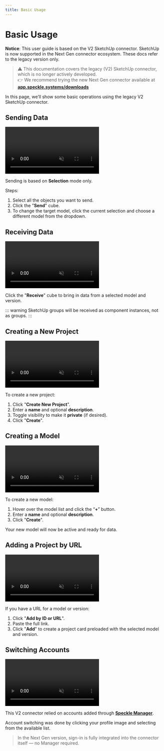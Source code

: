 ```yaml
---
title: Basic Usage
---
```


# Basic Usage

<div class="banner-ribbon">
  <span><b>Notice</b>: This user guide is based on the V2 SketchUp connector.</span>
  <span class="next-gen">SketchUp is now supported in the Next Gen connector ecosystem. These docs refer to the legacy version only.</span>
</div>

> ⚠️ This documentation covers the legacy (V2) SketchUp connector, which is no longer actively developed.  
> 👉 We recommend trying the new Next Gen connector available at [**app.speckle.systems/downloads**](https://app.speckle.systems/downloads)


In this page, we’ll show some basic operations using the legacy V2 SketchUp connector.

## Sending Data

<video autoplay muted loop>
  <source src="./img-sketchup/sending.mp4" type="video/mp4">
  Your browser does not support the video tag.
</video>

Sending is based on **Selection** mode only.

Steps:

1. Select all the objects you want to send.
2. Click the "**Send**" cube.
3. To change the target model, click the current selection and choose a different model from the dropdown.

## Receiving Data

<video autoplay muted loop>
  <source src="./img-sketchup/receiving.mp4" type="video/mp4">
  Your browser does not support the video tag.
</video>

Click the "**Receive**" cube to bring in data from a selected model and version.

::: warning
SketchUp groups will be received as component instances, not as groups.
:::

## Creating a New Project

<video autoplay muted loop>
  <source src="./img-sketchup/create-stream.mp4" type="video/mp4">
  Your browser does not support the video tag.
</video>

To create a new project:

1. Click "**Create New Project**".
2. Enter a **name** and optional **description**.
3. Toggle visibility to make it **private** (if desired).
4. Click "**Create**".

## Creating a Model

<video autoplay muted loop>
  <source src="./img-sketchup/create-branch.mp4" type="video/mp4">
  Your browser does not support the video tag.
</video>

To create a new model:

1. Hover over the model list and click the “**+**” button.
2. Enter a **name** and optional **description**.
3. Click "**Create**".

Your new model will now be active and ready for data.

## Adding a Project by URL

<video autoplay muted loop>
  <source src="./img-sketchup/add-by-id.mp4" type="video/mp4">
  Your browser does not support the video tag.
</video>

If you have a URL for a model or version:

1. Click "**Add by ID or URL**".
2. Paste the full link.
3. Click "**Add**" to create a project card preloaded with the selected model and version.

## Switching Accounts

<video autoplay muted loop>
  <source src="./img-sketchup/switching-accounts.mp4" type="video/mp4">
  Your browser does not support the video tag.
</video>

This V2 connector relied on accounts added through [**Speckle Manager**](https://speckle.guide/user/manager).  

Account switching was done by clicking your profile image and selecting from the available list.

> In the Next Gen version, sign-in is fully integrated into the connector itself — no Manager required.
